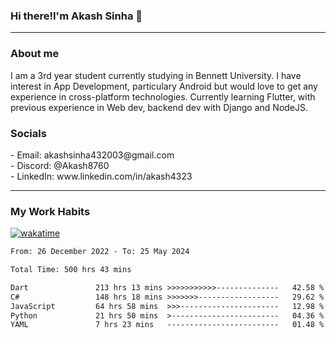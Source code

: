 <h3>Hi there!I'm Akash Sinha 👋</h3>

--- 

<h3>About me</h3>
I am a 3rd year student currently studying in Bennett University. I have interest in App Development, particulary Android but would love to get any experience in cross-platform technologies. Currently learning Flutter, with previous experience in Web dev, backend dev with Django and NodeJS.

<h3>Socials</h3>
 - Email: akashsinha432003@gmail.com<br>
 - Discord: @Akash8760<br>
 - LinkedIn: www.linkedin.com/in/akash4323<br>


---

<h3>My Work Habits</h3>

[![wakatime](https://wakatime.com/badge/user/938b2951-49cf-4810-9b9e-c17cde3d3343.svg)](https://wakatime.com/@938b2951-49cf-4810-9b9e-c17cde3d3343)

<!--START_SECTION:waka-->

```txt
From: 26 December 2022 - To: 25 May 2024

Total Time: 500 hrs 43 mins

Dart               213 hrs 13 mins >>>>>>>>>>>--------------   42.58 %
C#                 148 hrs 18 mins >>>>>>>------------------   29.62 %
JavaScript         64 hrs 58 mins  >>>----------------------   12.98 %
Python             21 hrs 50 mins  >------------------------   04.36 %
YAML               7 hrs 23 mins   -------------------------   01.48 %
```

<!--END_SECTION:waka-->

